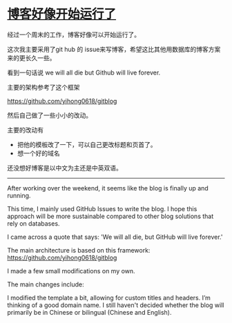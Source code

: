 # [博客好像开始运行了](https://github.com/cufezhusy/cufezhusy.github.io/issues/3)

经过一个周末的工作，博客好像可以开始运行了。

这次我主要采用了git hub 的 issue来写博客，希望这比其他用数据库的博客方案来的更长久一些。


看到一句话说 we will all die but Github will live forever.

主要的架构参考了这个框架 

https://github.com/yihong0618/gitblog

然后自己做了一些小小的改动。

主要的改动有

- 把他的模板改了一下，可以自己更改标题和页首了。
- 想一个好的域名

还没想好博客是以中文为主还是中英双语。

----------------------------------------


After working over the weekend, it seems like the blog is finally up and running.

This time, I mainly used GitHub Issues to write the blog. I hope this approach will be more sustainable compared to other blog solutions that rely on databases.

I came across a quote that says: 'We will all die, but GitHub will live forever.'

The main architecture is based on this framework:
https://github.com/yihong0618/gitblog

I made a few small modifications on my own.

The main changes include:

I modified the template a bit, allowing for custom titles and headers.
I’m thinking of a good domain name.
I still haven't decided whether the blog will primarily be in Chinese or bilingual (Chinese and English).
